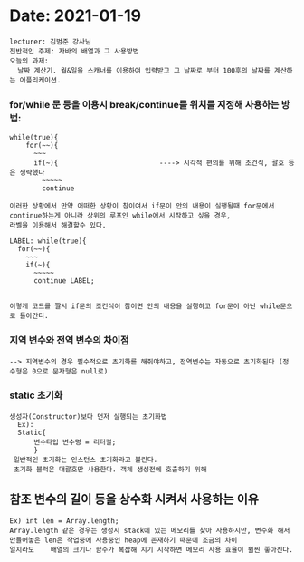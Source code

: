 # Date: 2021-01-19  
    lecturer: 김범준 강사님  
    전반적인 주제: 자바의 배열과 그 사용방법  
    오늘의 과제:  
      날짜 계산기. 월&일을 스캐너를 이용하여 입력받고 그 날짜로 부터 100후의 날짜를 계산하는 어플리케이션.  

### for/while 문 등을 이용시 break/continue를 위치를 지정해 사용하는 방법:     


    while(true){
        for(~~){
          ~~~
          if(~){                         ----> 시각적 편의를 위해 조건식, 괄호 등은 생략했다
            ~~~~~
            continue

    이러한 상황에서 만약 어떠한 상황이 참이여서 if문이 안의 내용이 실행될때 for문에서 continue하는게 아니라 상위의 루프인 while에서 시작하고 싶을 경우,
    라벨을 이용해서 해결할수 있다.
    
    LABEL: while(true){
      for(~~){
        ~~~
        if(~){
          ~~~~~
          continue LABEL;


    이렇게 코드를 짤시 if문의 조건식이 참이면 안의 내용을 실행하고 for문이 아닌 while문으로 돌아간다.
  
### 지역 변수와 전역 변수의 차이점  
    --> 지역변수의 경우 필수적으로 초기화를 해줘야하고, 전역변수는 자동으로 초기화된다 (정수형은 0으로 문자형은 null로)

### static 초기화 
    생성자(Constructor)보다 먼저 실행되는 초기화법
      Ex):
      Static{
          변수타입 변수명 = 리터럴;
          }
     일반적인 초기화는 인스턴스 초기화라고 불린다.
     초기화 블럭은 대괄호만 사용한다. 객체 생성전에 호출하기 위해
   
## 참조 변수의 길이 등을 상수화 시켜서 사용하는 이유
    Ex) int len = Array.length;
    Array.length 같은 경우는 생성시 stack에 있는 메모리를 찾아 사용하지만, 변수화 해서 만들어놓은 len은 작업중에 사용중인 heap에 존재하기 때문에 조금의 차이 
    일지라도	배열의 크기나 함수가 복잡해 지기 시작하면 메모리 사용 효율이 훨씬 좋아진다.
